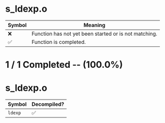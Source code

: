 # s_ldexp.o
| Symbol | Meaning 
| ------------- | ------------- 
| :x: | Function has not yet been started or is not matching. 
| :white_check_mark: | Function is completed. 


# 1 / 1 Completed -- (100.0%)
# s_ldexp.o
| Symbol | Decompiled? |
| ------------- | ------------- |
| `ldexp` | :white_check_mark: |
